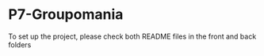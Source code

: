# P7-Groupomania

To set up the project, please check both README files in the front and back folders 